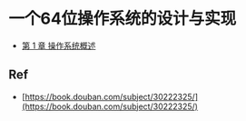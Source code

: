 # 一个64位操作系统的设计与实现

* [第 1 章 操作系统概述](./ch01/)

## Ref

* [https://book.douban.com/subject/30222325/](https://book.douban.com/subject/30222325/)